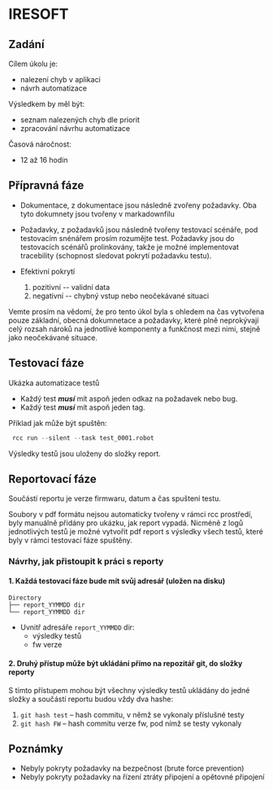 # IRESOFT

## Zadání

Cílem úkolu je:
- nalezení chyb v aplikaci
- návrh automatizace

Výsledkem by měl být:
- seznam nalezených chyb dle priorit
- zpracování návrhu automatizace

Časová náročnost:
- 12 až 16 hodin

## Přípravná fáze

- Dokumentace, z dokumentace jsou následně zvořeny požadavky. Oba tyto dokumnety jsou tvořeny v markadownfilu

- Požadavky, z požadavků jsou následně tvořeny testovací scénáře, pod testovacím snénářem prosím rozumějte test. Požadavky jsou do testovacích scénářů prolinkovány, takže je možné implementovat tracebility (schopnost sledovat pokrytí požadavku testu).


- Efektivní pokrytí
    1. pozitivní -- validní data
    2. negativní -- chybný vstup nebo neočekávané situaci

Vemte prosím na vědomí, že pro tento úkol byla s ohledem na čas vytvořena pouze základní, obecná dokumnetace a požadavky, které plně neprokývají celý rozsah nároků na jednotlivé komponenty a funkčnost mezi nimi, stejně jako neočekávané situace.

## Testovací fáze
Ukázka automatizace testů

- Každý test ***musí*** mít aspoň jeden odkaz na požadavek nebo bug.
- Každý test ***musí*** mít aspoň jeden tag.

Příklad jak může být spuštěn:

```python
 rcc run --silent --task test_0001.robot
```

Výsledky testů jsou uloženy do složky report.

## Reportovací fáze
Součástí reportu je verze firmwaru, datum a čas spuštení testu.

Soubory v pdf formátu nejsou automaticky tvořeny v rámci rcc prostředí, byly manuálně přidány pro ukázku, jak report vypadá. Nicméně z logů jednotlivých testů je možné vytvořit pdf report s výsledky všech testů, které byly v rámci testovací fáze spuštěny.

### Návrhy, jak přistoupit k práci s reporty

#### 1. Každá testovací fáze bude mít svůj adresář (uložen na disku)

    Directory
    ├── report_YYMMDD dir
    └── report_YYMMDD dir


- Uvnitř adresáře `report_YYMMDD` dir:
  - výsledky testů
  - fw verze

#### 2. Druhý přístup může být ukládání přímo na repozitář git, do složky reporty

S tímto přístupem mohou být všechny výsledky testů ukládány do jedné složky a součástí reportu budou vždy dva hashe:

  1. `git hash test` – hash commitu, v němž se vykonaly příslušné testy  
  2. `git hash FW` – hash commitu verze fw, pod nímž se testy vykonaly


## Poznámky

- Nebyly pokryty požadavky na bezpečnost (brute force prevention)
- Nebyly pokryty požadavky na řízení ztráty připojení a opětovné připojení

